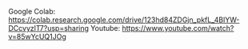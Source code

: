 Google Colab: https://colab.research.google.com/drive/123hd84ZDGjn_pkfL_4BlYW-DCcvyzlT7?usp=sharing
Youtube: https://www.youtube.com/watch?v=85wYcUQ1JOg
